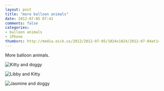 ```yaml
---
layout: post
title: "more balloon animals"
date: 2012-07-05 07:41
comments: false
categories: 
- balloon animals
- iPhone
thumbsrc: http://media.eick.us/2012/2012-07-05/1024x1024/2012-07-04at14.43.24.jpg 
---
```

More balloon animals.

![Kitty and doggy](http://media.eick.us/media/photographs/2012/2012-07-05/2012-07-04at14.43.24.jpg)


![Libby and Kitty](http://media.eick.us/media/photographs/2012/2012-07-05/2012-07-04at14.43.21.jpg)


![Jasmine and doggy](http://media.eick.us/media/photographs/2012/2012-07-05/2012-07-04at14.43.18.jpg)


